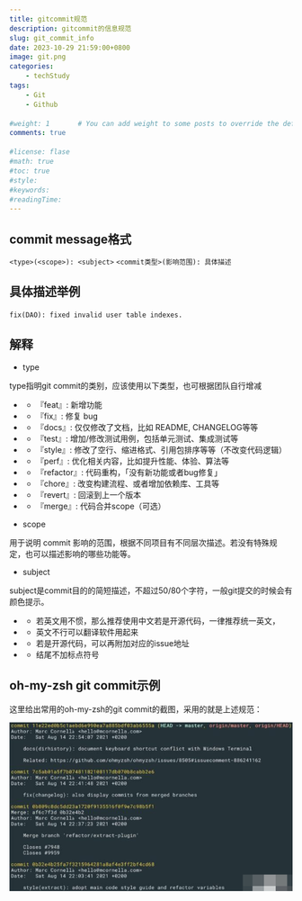 ```yaml
---
title: gitcommit规范
description: gitcommit的信息规范
slug: git_commit_info
date: 2023-10-29 21:59:00+0800
image: git.png
categories:
    - techStudy
tags:
    - Git
    - Github

#weight: 1       # You can add weight to some posts to override the default sorting (date descending)
comments: true

#license: flase
#math: true
#toc: true
#style: 
#keywords:
#readingTime:
---
```


## commit message格式
`<type>(<scope>): <subject>`
`<commit类型>(影响范围): 具体描述`
## 具体描述举例
`fix(DAO): fixed invalid user table indexes.`

## 解释

- type

type指明git commit的类别，应该使用以下类型，也可根据团队自行增减

- - 『feat』: 新增功能
- - 『fix』: 修复 bug
- - 『docs』: 仅仅修改了文档，比如 README, CHANGELOG等等
- - 『test』: 增加/修改测试用例，包括单元测试、集成测试等
- - 『style』: 修改了空行、缩进格式、引用包排序等等（不改变代码逻辑）
- - 『perf』: 优化相关内容，比如提升性能、体验、算法等
- - 『refactor』: 代码重构，「没有新功能或者bug修复」
- - 『chore』: 改变构建流程、或者增加依赖库、工具等
- - 『revert』: 回滚到上一个版本
- - 『merge』: 代码合并scope（可选）

- scope

用于说明 commit 影响的范围，根据不同项目有不同层次描述。若没有特殊规定，也可以描述影响的哪些功能等。

- subject

subject是commit目的的简短描述，不超过50/80个字符，一般git提交的时候会有颜色提示。

- - 若英文用不惯，那么推荐使用中文若是开源代码，一律推荐统一英文，
- - 英文不行可以翻译软件用起来
- - 若是开源代码，可以再附加对应的issue地址
- - 结尾不加标点符号

## oh-my-zsh git commit示例

这里给出常用的oh-my-zsh的git commit的截图，采用的就是上述规范：

![oh-my-zsh git commit](1.png)